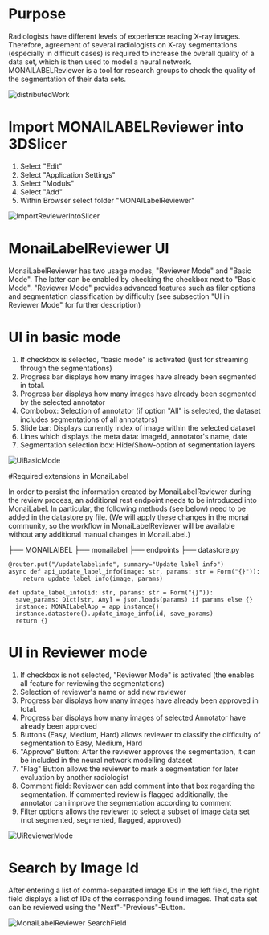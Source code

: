 # Purpose
Radiologists have different levels of experience reading X-ray images.
Therefore, agreement of several radiologists on X-ray segmentations (especially in difficult cases) is required to increase the overall quality of a data set, which is then used to model a neural network.
MONAILABELReviewer is a tool for research groups to check the quality of the segmentation of their data sets.

![distributedWork](https://user-images.githubusercontent.com/30056369/158844144-94769304-cd4c-4630-ac6a-3dc124a9fc22.png)


# Import MONAILABELReviewer into 3DSlicer
1. Select "Edit"
2. Select "Application Settings"
3. Select "Moduls"
4. Select "Add"
5. Within Browser select folder "MONAILabelReviewer"

![ImportReviewerIntoSlicer](https://user-images.githubusercontent.com/30056369/158845199-1f723b8b-a64e-4bdc-8596-974e952569d9.png)

# MonaiLabelReviewer UI
MonaiLabelReviewer has two usage modes, "Reviewer Mode" and "Basic Mode". The latter can be enabled by checking the checkbox next to "Basic Mode".
"Reviewer Mode" provides advanced features such as filer options and segmentation classification by difficulty (see subsection "UI in Reviewer Mode" for further description)

# UI in basic mode
1. If checkbox is selected, "basic mode" is activated (just for streaming through the segmentations)
2. Progress bar displays how many images have already been segmented in total.
3. Progress bar displays how many images have already been segmented by the selected annotator
4. Combobox: Selection of annotator (if option "All" is selected, the dataset includes segmentations of all annotators)
5. Slide bar: Displays currently index of image within the selected dataset
6. Lines which displays the meta data: imageId, annotator's name, date
7. Segmentation selection box: Hide/Show-option of segmentation layers

![UiBasicMode](https://user-images.githubusercontent.com/30056369/158844598-cd6a0ea9-2e2f-4da6-b2e7-7900c8e00b83.png)


#Required extensions in MonaiLabel

In order to persist the information created by MonaiLabelReviewer during the review process, an additional rest endpoint needs to be introduced into MonaiLabel.
In particular, the following methods (see below) need to be added in the datastore.py file.
(We will apply these changes in the monai community, so the workflow in MonaiLabelReviewer will be available without any additional manual changes in MonaiLabel.)

├── MONAILAIBEL
    ├── monailabel
        ├── endpoints
            ├── datastore.py

```
@router.put("/updatelabelinfo", summary="Update label info")
async def api_update_label_info(image: str, params: str = Form("{}")):
    return update_label_info(image, params)

def update_label_info(id: str, params: str = Form("{}")):
  save_params: Dict[str, Any] = json.loads(params) if params else {}
  instance: MONAILabelApp = app_instance()
  instance.datastore().update_image_info(id, save_params)
  return {}
```

# UI in Reviewer mode
1. If checkbox is not selected, "Reviewer Mode" is activated (the enables all feature for reviewing the segmentations)
2. Selection of reviewer's name or add new reviewer
3. Progress bar displays how many images have already been approved in total.
4. Progress bar displays how many images of selected Annotator have already been approved
5. Buttons (Easy, Medium, Hard) allows reviewer to classify the difficulty of segmentation to Easy, Medium, Hard
6. "Approve" Button: After the reviewer approves the segmentation, it can be included in the neural network modelling dataset
7. "Flag" Button allows the reviewer to mark a segmentation for later evaluation by another radiologist
8. Comment field: Reviewer can add comment into that box regarding the segmentation. If commented review is flagged additionally, the annotator can improve the segmentation according to comment
9. Filter options allows the reviewer to select a subset of image data set (not segmented, segmented, flagged, approved)

![UiReviewerMode](https://user-images.githubusercontent.com/30056369/158844810-27848c54-29d5-4d74-b1f2-27e38e92b150.png)


# Search  by Image Id
After entering a list of comma-separated image IDs in the left field, the right field displays a list of IDs of the corresponding found images.
That data set can be reviewed using the "Next"-"Previous"-Button.

![MonaiLabelReviewer SearchField](https://user-images.githubusercontent.com/30056369/159154537-0f97f004-0c61-4b63-947b-b7b55a3e61b1.png)